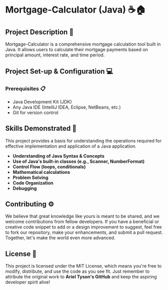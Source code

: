# Mortgage-Calculator (Java) ☕️🏠

## Project Description 🎨

Mortgage-Calculator is a comprehensive mortgage calculation tool built in Java. It allows users to calculate their mortgage payments based on principal amount, interest rate, and time period.

## Project Set-up & Configuration 💻

### Prerequisites 📋

- Java Development Kit (JDK)
- Any Java IDE (IntelliJ IDEA, Eclipse, NetBeans, etc.)
- Git for version control

## Skills Demonstrated 🥋

This project provides a basis for understanding the operations required for effective implementation and application of a Java application.

- **Understanding of Java Syntax & Concepts**
- **Use of Java's built-in classes (e.g., Scanner, NumberFormat)**
- **Control Flow (loops, conditionals)**
- **Mathematical calculations**
- **Problem Solving**
- **Code Organization**
- **Debugging**

## Contributing ⚙️

We believe that great knowledge like yours is meant to be shared, and we welcome contributions from fellow developers. If you have a beneficial or creative code snippet to add or a design improvement to suggest, feel free to fork our repository, make your enhancements, and submit a pull request. Together, let's make the world even more advanced.

## License 🪪

This project is licensed under the MIT License, which means you're free to modify, distribute, and use the code as you see fit. Just remember to attribute the original work to **Ariel Tyson's GitHub** and keep the aspiring developer spirit alive!
